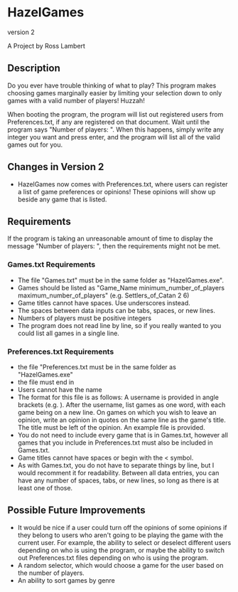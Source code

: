 # HazelGames
version 2

A Project by Ross Lambert

## Description
Do you ever have trouble thinking of what to play? This program makes choosing games marginally easier by limiting your selection down to only games with a valid number of players! Huzzah!

When booting the program, the program will list out registered users from Preferences.txt, if any are registered on that document. Wait until the program says "Number of players: ". When this happens, simply write any integer you want and press enter, and the program will list all of the valid games out for you.

## Changes in Version 2
* HazelGames now comes with Preferences.txt, where users can register a list of game preferences or opinions! These opinions will show up beside any game that is listed.

## Requirements
If the program is taking an unreasonable amount of time to display the message "Number of players: ", then the requirements might not be met.

### Games.txt Requirements
* The file "Games.txt" must be in the same folder as "HazelGames.exe".
* Games should be listed as "Game_Name minimum_number_of_players maximum_number_of_players" (e.g. Settlers_of_Catan 2 6)
* Game titles cannot have spaces. Use underscores instead.
* The spaces between data inputs can be tabs, spaces, or new lines.
* Numbers of players must be positive integers
* The program does not read line by line, so if you really wanted to you could list all games in a single line.

### Preferences.txt Requirements
* the file "Preferences.txt must be in the same folder as "HazelGames.exe"
* the file must end in <end>
* Users cannot have the name <end>
* The format for this file is as follows: A username is provided in angle brackets (e.g. <USERNAME>). After the username, list games as one word, with each game being on a new line. On games on which you wish to leave an opinion, write an opinion in quotes on the same line as the game's title. The title must be left of the opinion. An example file is provided.
* You do not need to include every game that is in Games.txt, however all games that you include in Preferences.txt must also be included in Games.txt.
* Game titles cannot have spaces or begin with the < symbol.
* As with Games.txt, you do not have to separate things by line, but I would recomment it for readability. Between all data entries, you can have any number of spaces, tabs, or new lines, so long as there is at least one of those.

## Possible Future Improvements
* It would be nice if a user could turn off the opinions of some opinions if they belong to users who aren't going to be playing the game with the current user. For example, the ability to select or deselect different users depending on who is using the program, or maybe the ability to switch out Preferences.txt files depending on who is using the program. 
* A random selector, which would choose a game for the user based on the number of players.
* An ability to sort games by genre
